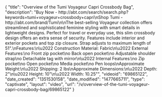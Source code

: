{
    "title": "Overview of the Tumi Voyageur Capri Crossbody Bag",
    "description": "Buy Now - http:\/\/abt.com\/search\/search.php?keywords=tumi+voyageur+crossbody+capri\nShop Tumi - http:\/\/abt.com\/brand\/Tumi\n\nThe best-selling Voyageur collection offers streamlined and sophisticated feminine styling with smart details in lightweight designs. Perfect for travel or everyday use, this slim crossbody design offers an extra sense of security. Features include interior and exterior pockets and top zip closure. Strap adjusts to maximum length of 51\".\nFeatures:\n\u2022 Construction Material: Fabric\n\u2022 External Features:\no Front zip pocket\no Back open pocket\no Adjustable shoulder strap\no Detachable tag with mirror\n\u2022 Internal Features:\no Zip pocket\no Open pocket\no Media pocket\no Pen loops\nApproximate Weight:\n\u2022 Shipping: 2 lbs\nApproximate Dimensions:\n\u2022 Depth: 2\"\n\u2022 Height: 10\"\n\u2022 Width: 10.25\"",
    "videoid": "69865122",
    "date_created": "1351530158",
    "date_modified": "1477665711",
    "type": "captivate",
    "layout": "video",
    "url": "\/v\/overview-of-the-tumi-voyageur-capri-crossbody-bag\/69865122"
}